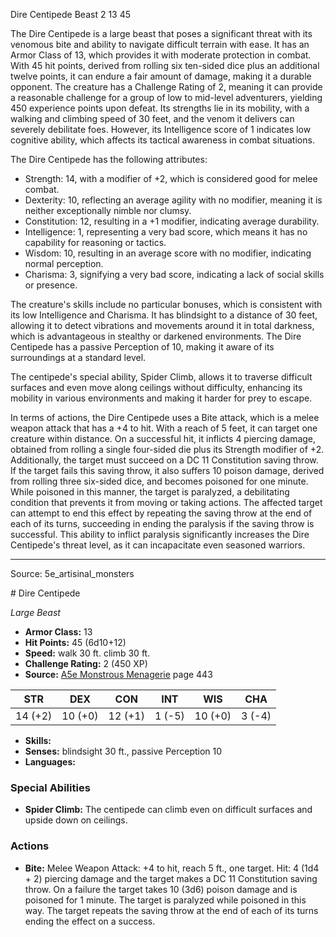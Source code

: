 <MonsterName/>Dire Centipede</MonsterName>
<CreatureType/>Beast</CreatureType>
<CR/>2</CR>
<AC/>13</AC>
<HP/>45</HP>
<summary>The Dire Centipede is a large beast that poses a significant threat with its venomous bite and ability to navigate difficult terrain with ease. It has an Armor Class of 13, which provides it with moderate protection in combat. With 45 hit points, derived from rolling six ten-sided dice plus an additional twelve points, it can endure a fair amount of damage, making it a durable opponent. The creature has a Challenge Rating of 2, meaning it can provide a reasonable challenge for a group of low to mid-level adventurers, yielding 450 experience points upon defeat. Its strengths lie in its mobility, with a walking and climbing speed of 30 feet, and the venom it delivers can severely debilitate foes. However, its Intelligence score of 1 indicates low cognitive ability, which affects its tactical awareness in combat situations.</summary>

<detail>

The Dire Centipede has the following attributes:
- Strength: 14, with a modifier of +2, which is considered good for melee combat.
- Dexterity: 10, reflecting an average agility with no modifier, meaning it is neither exceptionally nimble nor clumsy.
- Constitution: 12, resulting in a +1 modifier, indicating average durability.
- Intelligence: 1, representing a very bad score, which means it has no capability for reasoning or tactics.
- Wisdom: 10, resulting in an average score with no modifier, indicating normal perception.
- Charisma: 3, signifying a very bad score, indicating a lack of social skills or presence.

The creature's skills include no particular bonuses, which is consistent with its low Intelligence and Charisma. It has blindsight to a distance of 30 feet, allowing it to detect vibrations and movements around it in total darkness, which is advantageous in stealthy or darkened environments. The Dire Centipede has a passive Perception of 10, making it aware of its surroundings at a standard level.

The centipede's special ability, Spider Climb, allows it to traverse difficult surfaces and even move along ceilings without difficulty, enhancing its mobility in various environments and making it harder for prey to escape.

In terms of actions, the Dire Centipede uses a Bite attack, which is a melee weapon attack that has a +4 to hit. With a reach of 5 feet, it can target one creature within distance. On a successful hit, it inflicts 4 piercing damage, obtained from rolling a single four-sided die plus its Strength modifier of +2. Additionally, the target must succeed on a DC 11 Constitution saving throw. If the target fails this saving throw, it also suffers 10 poison damage, derived from rolling three six-sided dice, and becomes poisoned for one minute. While poisoned in this manner, the target is paralyzed, a debilitating condition that prevents it from moving or taking actions. The affected target can attempt to end this effect by repeating the saving throw at the end of each of its turns, succeeding in ending the paralysis if the saving throw is successful. This ability to inflict paralysis significantly increases the Dire Centipede's threat level, as it can incapacitate even seasoned warriors.</detail>



---

Source: 5e_artisinal_monsters

<statblock>
# Dire Centipede

*Large* *Beast*

- **Armor Class:** 13
- **Hit Points:** 45 (6d10+12)
- **Speed:** walk 30 ft. climb 30 ft.
- **Challenge Rating:** 2 (450 XP)
- **Source:** [A5e Monstrous Menagerie](https://enpublishingrpg.com/products/level-up-monstrous-menagerie-a5e) page 443

| STR | DEX | CON | INT | WIS | CHA |
| --- | --- | --- | --- | --- | --- |
| 14 (+2) | 10 (+0) | 12 (+1) | 1 (-5) | 10 (+0) | 3 (-4) |

- **Skills:** 
- **Senses:** blindsight 30 ft., passive Perception 10
- **Languages:** 

### Special Abilities

- **Spider Climb:** The centipede can climb even on difficult surfaces and upside down on ceilings.

### Actions

- **Bite:** Melee Weapon Attack: +4 to hit, reach 5 ft., one target. Hit: 4 (1d4 + 2) piercing damage and the target makes a DC 11 Constitution saving throw. On a failure  the target takes 10 (3d6) poison damage and is poisoned for 1 minute. The target is paralyzed while poisoned in this way. The target repeats the saving throw at the end of each of its turns  ending the effect on a success.


</statblock>


